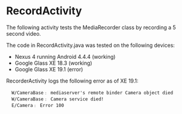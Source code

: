 RecordActivity
==============

The following activity tests the MediaRecorder class by recording a 5 second video.

The code in RecordActivity.java was tested on the following devices:

- Nexus 4 running Android 4.4.4 (working)
- Google Glass XE 18.3          (working)
- Google Glass XE 19.1          (error)

RecorderActivity logs the following error as of XE 19.1:

      W/CameraBase﹕ mediaserver's remote binder Camera object died
      W/CameraBase﹕ Camera service died!
      E/Camera﹕ Error 100

